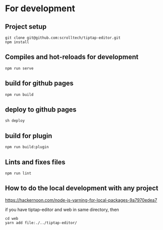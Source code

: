 # For development

## Project setup
```
git clone git@github.com:scrolltech/tiptap-editor.git
npm install
```

## Compiles and hot-reloads for development
```
npm run serve
```

## build for github pages
```
npm run build
```

## deploy to github pages
```
sh deploy
```

## build for plugin
```
npm run build:plugin
```

## Lints and fixes files
```
npm run lint
```

## How to do the local development with any project

https://hackernoon.com/node-js-yarning-for-local-packages-9a7970edea7

if you have tiptap-editor and web in same directory, then

```
cd web
yarn add file:./../tiptap-editor/
```
